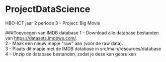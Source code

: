 # ProjectDataScience
HBO-ICT jaar 2 periode 3 - Project: Big Movie

###Toevoegen van IMDB database
1 - Download alle database bestanden van https://datasets.imdbws.com/.  
2 - Maak een nieuw mapje "raw" aan (voor de raw data).  
3 - Plaats dit mapje met de IMDB database in src/main/resources/database  
4 - Unzip de database bestanden, zodat je deze kan gebruiken